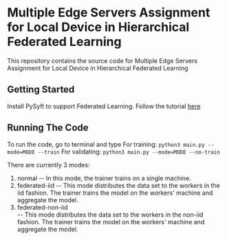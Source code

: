 # Multiple Edge Servers Assignment for Local Device in Hierarchical Federated Learning

This repository contains the source code for Multiple Edge Servers Assignment for Local Device in Hierarchical Federated Learning

## Getting Started
Install PySyft to support Federated Learning. Follow the tutorial [here](https://pysyft.readthedocs.io/en/latest/installing.html)

## Running The Code
To run the code, go to terminal and type 
For training: ```python3 main.py --mode=MODE --train``` 
For validating: ```python3 main.py --mode=MODE --no-train```

There are currently 3 modes:
1. normal
-- In this mode, the trainer trains on a single machine.
2. federated-iid
-- This mode distributes the data set to the workers in the iid fashion. The trainer trains the model on the workers' machine and aggregate the model. 
3. federated-non-iid	
-- This mode distributes the data set to the workers in the non-iid fashion. The trainer trains the model on the workers' machine and aggregate the model. 